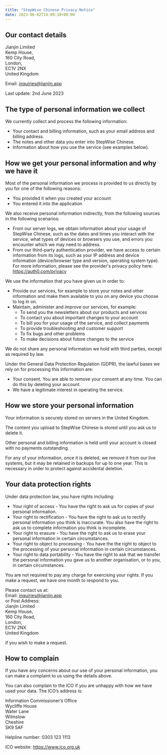 ```yaml
---
title: "StepWise Chinese Privacy Notice"
date: 2023-06-02T14:09:10+08:00
---
```


## Our contact details

Jianjin Limited\
Kemp House,\
160 City Road,\
London,\
EC1V 2NX\
United Kingdom

Email: inquiries@jianjin.app

Last update: 2nd June 2023

## The type of personal information we collect

We currently collect and process the following information:

* Your contact and billing information, such as your email address and billing
  address.
* The notes and other data you enter into StepWise Chinese.
* Information about how you use the service (see examples below).

## How we get your personal information and why we have it

Most of the personal information we process is provided to us directly by you
for one of the following reasons:

* You provided it when you created your account
* You entered it into the application

We also receive personal information indirectly, from the following sources in
the following scenarios:

* From our server logs, we obtain information about your usage of StepWise Chinese, such
  as the dates and times you interact with the service, what types of devices or
  browsers you use, and errors you encounter which we may need to address.
* From our third-party authentication provider, we have access to certain
  information from its logs, such as your IP address and device information
  (device/browser type and version, operating system type). For more
  information, please see the provider's privacy policy here:
  https://auth0.com/privacy

We use the information that you have given us in order to:

* Provide our services, for example to store your notes and other information
  and make them available to you on any device you choose to log in on.
* Maintain, administer and improve our services, for example:
  * To send you the newsletters about our products and services
  * To contact you about important changes to your account
  * To bill you for your usage of the service, and collect payments
  * To provide troubleshooting and customer support
  * To fix bugs and other problems
  * To make decisions about future changes to the service

We do not share any personal information we hold with third parties, except as
required by law.

Under the General Data Protection Regulation (GDPR), the lawful bases we rely on
for processing this information are:

* Your consent. You are able to remove your consent at any time. You can do this
  by deleting your account.
* We have a legitimate interest in operating the service.

## How we store your personal information

Your information is securely stored on servers in the United Kingdom.

The content you upload to StepWise Chinese is stored until you ask us to delete it.

Other personal and billing information is held until your account is closed with
no payments outstanding.

For any of your information, once it is deleted, we remove it from our live
systems, but it may be retained in backups for up to one year. This is necessary
in order to protect against accidental deletion.

## Your data protection rights

Under data protection law, you have rights including:

<!--TODO - delete according to legal basis-->

* Your right of access - You have the right to ask us for copies of your
  personal information.
* Your right to rectification - You have the right to ask us to rectify personal
  information you think is inaccurate. You also have the right to ask us to
  complete information you think is incomplete.
* Your right to erasure - You have the right to ask us to erase your personal
  information in certain circumstances.
* Your right to object to processing - You have the the right to object to the
  processing of your personal information in certain circumstances.
* Your right to data portability - You have the right to ask that we transfer
  the personal information you gave us to another organisation, or to you, in
  certain circumstances.

You are not required to pay any charge for exercising your rights. If you make a
request, we have one month to respond to you.

Please contact us at:\
Email: inquiries@jianjin.app\
or
Post Address: \
Jianjin Limited\
Kemp House,\
160 City Road,\
London,\
EC1V 2NX\
United Kingdom

if you wish to make a request.

## How to complain

If you have any concerns about our use of your personal information, you can
make a complaint to us using the details above.

You can also complain to the ICO if you are unhappy with how we have used your
data. The ICO’s address is:

Information Commissioner’s Office\
Wycliffe House\
Water Lane\
Wilmslow\
Cheshire\
SK9 5AF

Helpline number: 0303 123 1113

ICO website: https://www.ico.org.uk
